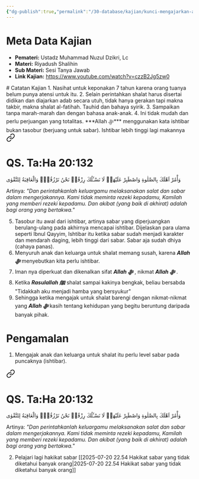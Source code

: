 ```yaml
---
{"dg-publish":true,"permalink":"/30-database/kajian/kunci-mengajarkan-anak-shalat/","tags":["kajian"]}
---
```



# Meta Data Kajian
<div><ul class="dataview list-view-ul"><li><span><strong>Pemateri:</strong> Ustadz Muhammad Nuzul Dzikri, Lc</span></li><li><span><strong>Materi:</strong> Riyadush Shalihin</span></li><li><span><strong>Sub Materi:</strong> Sesi Tanya Jawab</span></li><li><span><strong>Link Kajian:</strong> <a rel="noopener nofollow" class="external-link" href="https://www.youtube.com/watch?v=czzB2Jg5zw0" target="_blank">https://www.youtube.com/watch?v=czzB2Jg5zw0</a></span></li></ul></div>
# Catatan Kajian
1. Nasihat untuk keponakan 7 tahun karena orang tuanya belum punya atensi untuk itu.
2. Selain perintahkan shalat harus disertai didikan dan diajarkan adab secara utuh, tidak hanya gerakan tapi makna takbir, makna shalat al-fatihah. Tauhid dan bahaya syirik.
3. Sampaikan tanpa marah-marah dan dengan bahasa anak-anak.
4. Ini tidak mudah dan perlu perjuangan yang totalitas. ***Allah ﷻ*** menggunakan kata ishtibar bukan tasobur (berjuang untuk sabar). Ishtibar lebih tinggi lagi makannya 
<div class="transclusion internal-embed is-loaded"><a class="markdown-embed-link" href="/30-database/al-quran/all-surah/#qs-ta-ha-20-132" aria-label="Open link"><svg xmlns="http://www.w3.org/2000/svg" width="24" height="24" viewBox="0 0 24 24" fill="none" stroke="currentColor" stroke-width="2" stroke-linecap="round" stroke-linejoin="round" class="svg-icon lucide-link"><path d="M10 13a5 5 0 0 0 7.54.54l3-3a5 5 0 0 0-7.07-7.07l-1.72 1.71"></path><path d="M14 11a5 5 0 0 0-7.54-.54l-3 3a5 5 0 0 0 7.07 7.07l1.71-1.71"></path></svg></a><div class="markdown-embed">



# QS. Ta:Ha 20:132
وَأْمُرْ اَهْلَكَ بِالصَّلٰوةِ وَاصْطَبِرْ عَلَيْهَاۗ  لَا نَسْـَٔلُكَ رِزْقًاۗ نَحْنُ نَرْزُقُكَۗ وَالْعَاقِبَةُ لِلتَّقْوٰى 

Artinya: *"Dan perintahkanlah keluargamu melaksanakan salat dan sabar dalam mengerjakannya. Kami tidak meminta rezeki kepadamu, Kamilah yang memberi rezeki kepadamu. Dan akibat (yang baik di akhirat) adalah bagi orang yang bertakwa."*



</div></div>

5. Tasobur itu awal dari ishtibar, artinya sabar yang diperjuangkan berulang-ulang pada akhirnya mencapai ishtibar. Dijelaskan para ulama seperti Ibnul Qayyim, Ishtibar itu ketika sabar sudah menjadi karakter dan mendarah daging, lebih tinggi dari sabar. Sabar aja sudah dhiya (cahaya panas).
6. Menyuruh anak dan keluarga untuk shalat memang susah, karena ***Allah ﷻ*** menyebutkan kita perlu ishtibar.
7. Iman nya diperkuat dan dikenalkan sifat ***Allah ﷻ*** , nikmat ***Allah ﷻ*** .
8. Ketika ***Rasulallah ﷺ***  shalat sampai kakinya bengkak, beliau bersabda "Tidakkah aku menjadi hamba yang bersyukur"
9. Sehingga ketika mengajak untuk shalat barengi dengan nikmat-nikmat yang ***Allah ﷻ*** kasih tentang kehidupan yang begitu beruntung daripada banyak pihak.


# Pengamalan
1. Mengajak anak dan keluarga untuk shalat itu perlu level sabar pada puncaknya (ishtibar).  
<div class="transclusion internal-embed is-loaded"><a class="markdown-embed-link" href="/30-database/al-quran/all-surah/#qs-ta-ha-20-132" aria-label="Open link"><svg xmlns="http://www.w3.org/2000/svg" width="24" height="24" viewBox="0 0 24 24" fill="none" stroke="currentColor" stroke-width="2" stroke-linecap="round" stroke-linejoin="round" class="svg-icon lucide-link"><path d="M10 13a5 5 0 0 0 7.54.54l3-3a5 5 0 0 0-7.07-7.07l-1.72 1.71"></path><path d="M14 11a5 5 0 0 0-7.54-.54l-3 3a5 5 0 0 0 7.07 7.07l1.71-1.71"></path></svg></a><div class="markdown-embed">



# QS. Ta:Ha 20:132
وَأْمُرْ اَهْلَكَ بِالصَّلٰوةِ وَاصْطَبِرْ عَلَيْهَاۗ  لَا نَسْـَٔلُكَ رِزْقًاۗ نَحْنُ نَرْزُقُكَۗ وَالْعَاقِبَةُ لِلتَّقْوٰى 

Artinya: *"Dan perintahkanlah keluargamu melaksanakan salat dan sabar dalam mengerjakannya. Kami tidak meminta rezeki kepadamu, Kamilah yang memberi rezeki kepadamu. Dan akibat (yang baik di akhirat) adalah bagi orang yang bertakwa."*



</div></div>

2. Pelajari lagi hakikat sabar [[2025-07-20 22.54 Hakikat sabar yang tidak diketahui banyak orang\|2025-07-20 22.54 Hakikat sabar yang tidak diketahui banyak orang]]
 

 
